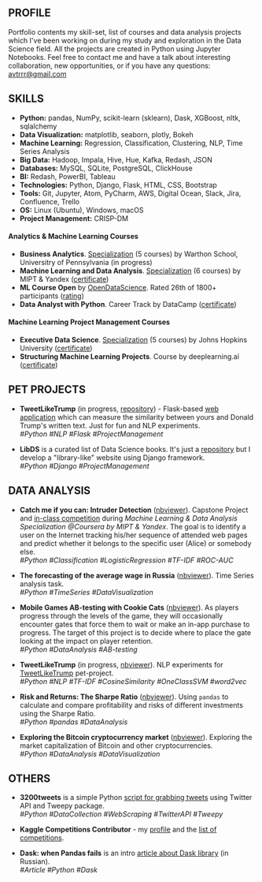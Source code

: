 ## PROFILE

Portfolio contents my skill-set, list of courses and data analysis projects which I've been working on during my study and exploration in the Data Science field. All the projects are created in Python using Jupyter Notebooks. Feel free to contact me and have a talk about interesting collaboration, new opportunities, or if you have any questions: [avtrrr@gmail.com](mailto:avtrrr@gmail.com)

## SKILLS

* **Python:** pandas, NumPy, scikit-learn (sklearn), Dask, XGBoost, nltk, sqlalchemy
* **Data Visualization:** matplotlib, seaborn, plotly, Bokeh
* **Machine Learning:** Regression, Classification, Clustering, NLP, Time Series Analysis
* **Big Data:** Hadoop, Impala, Hive, Hue, Kafka, Redash, JSON
* **Databases:** MySQL, SQLite, PostgreSQL, ClickHouse
* **BI:** Redash, PowerBI, Tableau
* **Technologies:** Python, Django, Flask, HTML,	CSS,	Bootstrap
* **Tools:** Git, Jupyter, Atom, PyCharm, AWS, Digital Ocean, Slack, Jira, Confluence, Trello
* **OS:** Linux (Ubuntu), Windows, macOS
* **Project Management:** CRISP-DM

#### Analytics & Machine Learning Courses
* **Business Analytics**. [Specialization](https://www.coursera.org/specializations/business-analytics) (5 courses) by Warthon School, Universitry of Pennsylvania (in progress)
* **Machine Learning and Data Analysis**. [Specialization](https://www.coursera.org/specializations/machine-learning-data-analysis) (6 courses) by MIPT & Yandex ([certificate](https://www.coursera.org/account/accomplishments/specialization/certificate/BD4HQNMRL4AM))
* **ML Course Open** by [OpenDataScience](http://www.ods.ai). Rated 26th of 1800+ participants ([rating](https://github.com/Yorko/mlcourse_open/wiki/Session-3-final-rating-(in-Russian)))
* **Data Analyst with Python**. Career Track by DataCamp ([certificate](https://www.datacamp.com/statement-of-accomplishment/track/20e14e04a89b3688e16381525dc14a557b14f3a2))

#### Machine Learning Project Management Courses
* **Executive Data Science**. [Specialization](https://www.coursera.org/specializations/executive-data-science) (5 courses) by Johns Hopkins University ([certificate](https://www.coursera.org/account/accomplishments/specialization/certificate/GVBSM9PWRLJ6))
* **Structuring Machine Learning Projects**. Course by deeplearning.ai ([certificate](https://www.coursera.org/account/accomplishments/certificate/DA9B4MFS93C8))

## PET PROJECTS
* **TweetLikeTrump** (in progress, [repository](https://github.com/atrof/TweetLikeTrump)) - Flask-based [web application](https://tweetliketrump.herokuapp.com/) which can measure the similarity between yours and Donald Trump's written text. Just for fun and NLP experiments.<br>
_#Python #NLP #Flask #ProjectManagement_

* **LibDS** is a curated list of Data Science books. It's just a [repository](https://github.com/atrof/LibDS) but I develop a "library-like" website using Django framework.<br>
_#Python #Django #ProjectManagement_

## DATA ANALYSIS

* **Catch me if you can: Intruder Detection** ([nbviewer](http://nbviewer.jupyter.org/github/atrof/atrof.github.io/blob/master/Notebooks/Catch%20Me%20If%20You%20Can/AVT_Catch%20Me%20If%20You%20Can.ipynb)). Capstone Project and [in-class competition](https://www.kaggle.com/c/catch-me-if-you-can-intruder-detection-through-webpage-session-tracking2) during _Machine Learning & Data Analysis Specialization @Coursera by MIPT & Yandex_. The goal is to identify a user on the Internet tracking his/her sequence of attended web pages and predict whether it belongs to the specific user (Alice) or somebody else.<br>
_#Python #Classification #LogisticRegression #TF-IDF #ROC-AUC_

* **The forecasting of the average wage in Russia** ([nbviewer](http://nbviewer.jupyter.org/github/atrof/atrof.github.io/blob/master/Notebooks/Wage_forecasting.ipynb)). Time Series analysis task.<br>
_#Python #TimeSeries #DataVisualization_

* **Mobile Games AB-testing with Cookie Cats** ([nbviewer](http://nbviewer.jupyter.org/github/atrof/atrof.github.io/blob/master/Notebooks/AB-testing%20from%20the%20Cookie%20Cats.ipynb)). As players progress through the levels of the game, they will occasionally encounter gates that force them to wait or make an in-app purchase to progress. The target of this project is to decide where to place the gate looking at the impact on player retention.<br>
_#Python #DataAnalysis #AB-testing_

* **TweetLikeTrump** (in progress, [nbviewer](http://nbviewer.jupyter.org/github/atrof/atrof.github.io/blob/master/Notebooks/TweetLikeTrump.ipynb)). NLP experiments for [TweetLikeTrump](#) pet-project.<br>
_#Python #NLP #TF-IDF #CosineSimilarity #OneClassSVM #word2vec_

* **Risk and Returns: The Sharpe Ratio** ([nbviewer](http://nbviewer.jupyter.org/github/atrof/atrof.github.io/blob/master/Notebooks/Risk%20%26%20Returns%20with%20the%20Sharpe%20Ratio.ipynb)). Using `pandas` to calculate and compare profitability and risks of different investments using the Sharpe Ratio.<br>
_#Python #pandas #DataAnalysis_

* **Exploring the Bitcoin cryptocurrency market** ([nbviewer](http://nbviewer.jupyter.org/github/atrof/atrof.github.io/blob/master/Notebooks/Exploring%20The%20Bitcoin%20Cryptocurrency%20Market.ipynb)). Exploring the market capitalization of Bitcoin and other cryptocurrencies.<br>
_#Python #DataAnalysis #DataVisualization_


## OTHERS

* **3200tweets** is a simple Python [script for grabbing tweets](https://github.com/atrof/3200tweets) using Twitter API and Tweepy package.<br>
_#Python #DataCollection #WebScraping #TwitterAPI #Tweepy_

* **Kaggle Competitions Contributor** - my [profile](https://www.kaggle.com/avtrrr) and the [list of competitions](https://www.kaggle.com/avtrrr/competitions).

* **Dask: when Pandas fails** is an intro [article about Dask library](http://nbviewer.jupyter.org/github/atrof/mlcourse_open/blob/master/jupyter_russian/tutorials/dask_dataframe_avt.ipynb) (in Russian).<br>
_#Article #Python #Dask_
